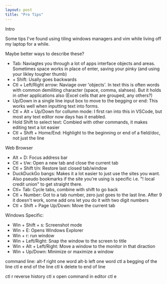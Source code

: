 ```yaml
---
layout: post
title: "Pro Tips"
---
```


Intro

Some tips I've found using tiling windows managers and vim while living off my laptop for a while.

Maybe better ways to describe these?

- Tab: Naviagtes you through a lot of apps interface objects and areas. Sometimes space works in place of enter, saving your pinky (and using your likley tougher thumb)
- <navigate> + Shift: Usally goes backwards
- Ctl + Left/Right arrow: Naviage over 'objects'. In text this is often words with common demiliting character (space, comma, slahses). But it holds in other applications also (Excel cells that are grouped, any others?)
- Up/Down in a single line input box to move to the begging or end: This works well when inputting text into forms.
- Ctl + Alt + Up/Down for collumn mode: I first ran into this in VSCode, but most any text editor now days has it enabled.
- Hold Shift to select text: Combied with other commands, it makes editing text a lot easier
- Ctl + Shift + Home/End: Highlight to the beginning or end of a field/doc, not just the line

Web Browser
- Alt + D: Focus address bar
- Ctl + t/w: Open a new tab and close the current tab
- Ctl + Shift t/n: Restore last closed tab/window
- DuckDuckGo bangs: Makes it a lot easier to just use the sites you want. Also pseudo bookmarks if the site you're using is specific i.e. "! local credit union" to get straight there.
- Ctl+ Tab: Cycle tabs, combine with shift to go back
- Ctl + Number: Got to a tab number, zero just goes to the last line. After 9 it doesn't work, some add ons let you do it with two digit numbers
- Ctl + Shift + Page Up/Down: Move the current tab

Windows Specific:
- Win + Shift + s: Screenshot mode
- Win + E: Opens Windows Explorer
- Win + r: run window
- Win + Left/Right: Snap the window to the screen to title
- Win + Alt + Left/Right: Move a window to the monitor in that diraction
- Win + Up/Down: Minimize or maximize a window


command line: 
alt-f right one word
alt-b left one word
ctl a begging of the line
ctl e end of the line
ctl k delete to end of line

ctl r reverse history
ctl x open command in editor
ctl e 